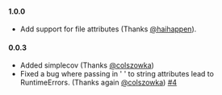 #### 1.0.0

* Add support for file attributes (Thanks [@haihappen](https://github.com/haihappen)).

#### 0.0.3

* Added simplecov (Thanks [@colszowka](https://github.com/colszowka))
* Fixed a bug where passing in ' ' to string attributes lead to
  RuntimeErrors. (Thanks again [@colszowka](https://github.com/colszowka)) [#4](https://github.com/MSch/activemodel-form/pull/4)
